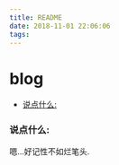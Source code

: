 ```yaml
---
title: README
date: 2018-11-01 22:06:06
tags:
---
```

# blog

<!-- MarkdownTOC -->

- [说点什么:](#%E8%AF%B4%E7%82%B9%E4%BB%80%E4%B9%88)

<!-- /MarkdownTOC -->

<a id="%E8%AF%B4%E7%82%B9%E4%BB%80%E4%B9%88"></a>
### 说点什么:
嗯...好记性不如烂笔头.
